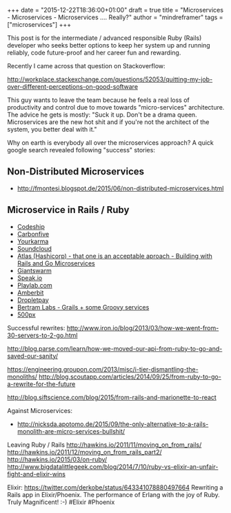 +++
date = "2015-12-22T18:36:00+01:00"
draft = true
title = "Microservices - Microservices - Microservices .... Really?"
author = "mindreframer"
tags = ["microservices"]
+++


This post is for the intermediate / advanced responsible Ruby (Rails) developer who seeks better options to keep her system up and running reliably, code future-proof and her career fun and rewarding.

Recently I came across that question on Stackoverflow:

  http://workplace.stackexchange.com/questions/52053/quitting-my-job-over-different-perceptions-on-good-software


This guy wants to leave the team because he feels a real loss of productivity and control due to move towards "micro-services" architecture. The advice he gets is mostly: "Suck it up. Don't be a drama queen. Microservices are the new hot shit and if you're not the architect of the system, you better deal with it."


Why on earth is everybody all over the microservices approach? A quick google search revealed following "success" stories:

## Non-Distributed Microservices
  - http://fmontesi.blogspot.de/2015/06/non-distributed-microservices.html


## Microservice in Rails / Ruby

 - [Codeship](https://blog.codeship.com/architecting-rails-apps-as-microservices/)
 - [Carbonfive](http://blog.carbonfive.com/2014/05/29/an-incremental-migration-from-rails-monolithic-to-microservices/)
 - [Yourkarma](https://blog.yourkarma.com/building-microservices-at-karma)
 - [Soundcloud](http://philcalcado.com/2015/09/08/how_we_ended_up_with_microservices.html)
 - [Atlas (Hashicorp) - that one is an acceptable aproach - Building with Rails and Go Microservices](https://blog.gopheracademy.com/advent-2014/atlas/)
 - [Giantswarm](https://blog.giantswarm.io/getting-started-with-microservices-using-ruby-on-rails-and-docker/)
 - [Speak.io](http://blog.speak.io/how-we-use-microservices-and-event-sourcing-to-instantly-connect-calls/)
 - [Playlab.com](http://omarkhan.me/presentations/rails-microservices.html)
 - [Amberbit](https://www.amberbit.com/blog/2014/9/19/splitting-monolithic-rails-applications/)
 - [Dropletpay](https://blog.dropletpay.com/lessons-learnt-building-a-microservice-architecture/)
 - [Bertram Labs - Grails + some Groovy services](http://davydotcom.com/blog/2015-06-09-using-microservices-to-design-for-scale)
 - [500px](http://developers.500px.com/2015/05/25/how-500px-serves-up-over-500tb-of-high-res-photos.html)





Successful rewrites:
  http://www.iron.io/blog/2013/03/how-we-went-from-30-servers-to-2-go.html

  http://blog.parse.com/learn/how-we-moved-our-api-from-ruby-to-go-and-saved-our-sanity/

  https://engineering.groupon.com/2013/misc/i-tier-dismantling-the-monoliths/
  http://blog.scoutapp.com/articles/2014/09/25/from-ruby-to-go-a-rewrite-for-the-future

  http://blog.siftscience.com/blog/2015/from-rails-and-marionette-to-react


Against Microservices:
  - http://nicksda.apotomo.de/2015/09/the-only-alternative-to-a-rails-monolith-are-micro-services-bullshit/






Leaving Ruby / Rails
  http://hawkins.io/2011/11/moving_on_from_rails/
  http://hawkins.io/2011/12/moving_on_from_rails_part2/
  http://hawkins.io/2015/03/on-ruby/
  http://www.bigdatalittlegeek.com/blog/2014/7/10/ruby-vs-elixir-an-unfair-fight-and-elixir-wins


Elixir:
  https://twitter.com/derkobe/status/643341078880497664
    Rewriting a Rails app in Elixir/Phoenix. The performance of Erlang with the joy of Ruby. Truly Magnificent! :-) #Elixir #Phoenix

